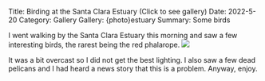 Title: Birding at the Santa Clara Estuary (Click to see gallery)
Date: 2022-5-20
Category: Gallery
Gallery: {photo}estuary
Summary: Some birds


I went walking by the Santa Clara Estuary this morning and saw a few interesting birds, the rarest being the red phalarope. ![]({photo}estuary/_R0A9811.jpg)

It was a bit overcast so I did not get the best lighting.  I also saw a few dead pelicans and I had heard a news story that this is a problem.
Anyway, enjoy.

